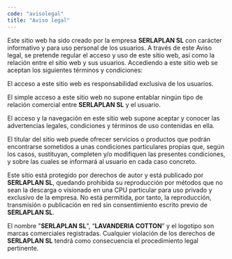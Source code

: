 ```yaml
---
code: "avisolegal"
title: "Aviso legal"
---
```


Este sitio web ha sido creado por la empresa **SERLAPLAN SL** con carácter informativo y para uso personal de los usuarios. A través de este Aviso legal, se pretende regular el acceso y uso de este sitio web, así como la relación entre el sitio web y sus usuarios. Accediendo a este sitio web se aceptan los siguientes términos y condiciones:

El acceso a este sitio web es responsabilidad exclusiva de los usuarios.

El simple acceso a este sitio web no supone entablar ningún tipo de relación comercial entre **SERLAPLAN SL** y el usuario.

El acceso y la navegación en este sitio web supone aceptar y conocer las advertencias legales,
condiciones y términos de uso contenidas en ella.

El titular del sitio web puede ofrecer servicios o productos que podrán encontrarse sometidos a unas condiciones particulares propias que, según los casos, sustituyan, completen y/o modifiquen las presentes condiciones, y sobre las cuales se informará al usuario en cada caso concreto.

Este sitio está protegido por derechos de autor y está publicado por **SERLAPLAN SL**, quedando prohibida su reproducción por métodos que no sean la descarga o visionado en una CPU particular para uso privado y exclusivo de la empresa. No está permitida, por tanto, la reproducción, transmisión o publicación en red sin consentimiento escrito previo de **SERLAPLAN SL**.

El nombre "**SERLAPLAN SL**", “**LAVANDERIA COTTON**” y el logotipo son marcas comerciales registradas. Cualquier violación de los derechos de **SERLAPLAN SL** tendrá como consecuencia el procedimiento legal pertinente.
